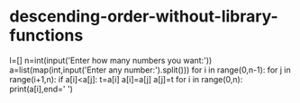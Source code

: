 # descending-order-without-library-functions
l=[]
n=int(input('Enter how many numbers you want:'))
a=list(map(int,input('Enter any number:').split()))
for i in range(0,n-1):
    for j in range(i+1,n):
        if a[i]<a[j]:
            t=a[i]
            a[i]=a[j]
            a[j]=t
for i in range(0,n):
    print(a[i],end=' ')
